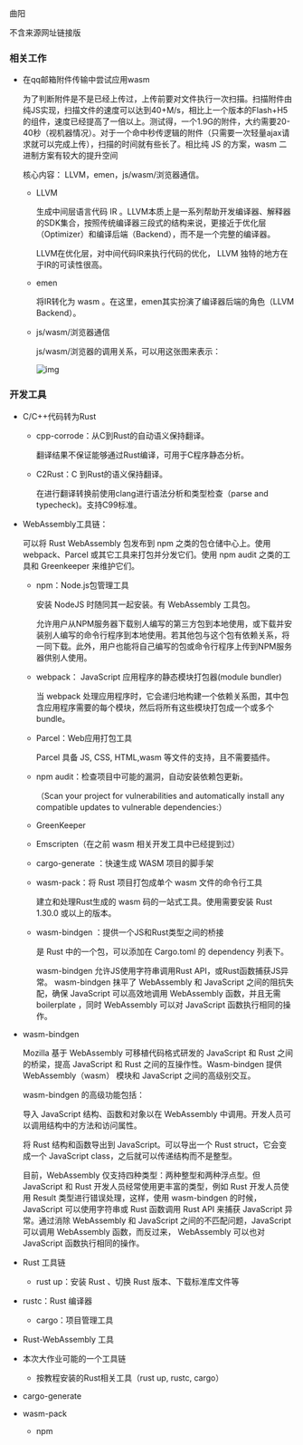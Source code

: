 曲阳

不含来源网址链接版

### 相关工作

* 在qq邮箱附件传输中尝试应用wasm

  为了判断附件是不是已经上传过，上传前要对文件执行一次扫描。扫描附件由纯JS实现，扫描文件的速度可以达到40+M/s，相比上一个版本的Flash+H5的组件，速度已经提高了一倍以上。测试得，一个1.9G的附件，大约需要20-40秒（视机器情况）。对于一个命中秒传逻辑的附件（只需要一次轻量ajax请求就可以完成上传），扫描的时间就有些长了。相比纯 JS 的方案，wasm 二进制方案有较大的提升空间

  核心内容： LLVM，emen，js/wasm/浏览器通信。

  * LLVM

    生成中间层语言代码 IR 。LLVM本质上是一系列帮助开发编译器、解释器的SDK集合，按照传统编译器三段式的结构来说，更接近于优化层（Optimizer）和编译后端（Backend），而不是一个完整的编译器。

    LLVM在优化层，对中间代码IR来执行代码的优化， LLVM 独特的地方在于IR的可读性很高。

  * emen

    将IR转化为 wasm 。在这里，emen其实扮演了编译器后端的角色（LLVM Backend）。

  * js/wasm/浏览器通信

    js/wasm/浏览器的调用关系，可以用这张图来表示：

    ![img](http://5b0988e595225.cdn.sohucs.com/images/20181219/73928cd9b1b147e68511632910e739cd.png)



### 开发工具

* C/C++代码转为Rust

  * cpp-corrode：从C到Rust的自动语义保持翻译。

    翻译结果不保证能够通过Rust编译，可用于C程序静态分析。

  * C2Rust：C 到Rust的语义保持翻译。

    在进行翻译转换前使用clang进行语法分析和类型检查（parse and typecheck)。支持C99标准。

* WebAssembly工具链：

  可以将 Rust WebAssembly 包发布到 npm 之类的包仓储中心上。使用 webpack、Parcel 或其它工具来打包并分发它们。使用 npm audit 之类的工具和 Greenkeeper 来维护它们。

  * npm：Node.js包管理工具

    安装 NodeJS 时随同其一起安装。有 WebAssembly 工具包。

    允许用户从NPM服务器下载别人编写的第三方包到本地使用，或下载并安装别人编写的命令行程序到本地使用。若其他包与这个包有依赖关系，将一同下载。此外，用户也能将自己编写的包或命令行程序上传到NPM服务器供别人使用。

  * webpack： JavaScript 应用程序的静态模块打包器(module bundler)

    当 webpack 处理应用程序时，它会递归地构建一个依赖关系图，其中包含应用程序需要的每个模块，然后将所有这些模块打包成一个或多个 bundle。

  * Parcel：Web应用打包工具

    Parcel 具备 JS, CSS, HTML,wasm 等文件的支持，且不需要插件。

  * npm audit：检查项目中可能的漏洞，自动安装依赖包更新。

    （Scan your project for vulnerabilities and automatically install any compatible updates to vulnerable dependencies:）

  * GreenKeeper

  * Emscripten（在之前 wasm 相关开发工具中已经提到过）

  * cargo-generate ：快速生成 WASM 项目的脚手架

  * wasm-pack：将 Rust 项目打包成单个 wasm 文件的命令行工具

    建立和处理Rust生成的 wasm 码的一站式工具。使用需要安装 Rust 1.30.0 或以上的版本。

  * wasm-bindgen ：提供一个JS和Rust类型之间的桥接

    是 Rust 中的一个包，可以添加在 Cargo.toml 的 dependency 列表下。

    wasm-bindgen 允许JS使用字符串调用Rust API，或Rust函数捕获JS异常。 wasm-bindgen 抹平了 WebAssembly 和 JavaScript 之间的阻抗失配，确保 JavaScript 可以高效地调用 WebAssembly 函数，并且无需 boilerplate ，同时 WebAssembly 可以对 JavaScript 函数执行相同的操作。

* wasm-bindgen

  Mozilla 基于 WebAssembly 可移植代码格式研发的 JavaScript 和 Rust 之间的桥梁，提高 JavaScript 和 Rust 之间的互操作性。Wasm-bindgen 提供 WebAssembly（wasm） 模块和 JavaScript 之间的高级别交互。

  wasm-bindgen 的高级功能包括：

  导入 JavaScript 结构、函数和对象以在 WebAssembly 中调用。开发人员可以调用结构中的方法和访问属性。

  将 Rust 结构和函数导出到 JavaScript。可以导出一个 Rust struct，它会变成一个 JavaScript class，之后就可以传递结构而不是整型。

  目前，WebAssembly 仅支持四种类型：两种整型和两种浮点型。但 JavaScript 和 Rust 开发人员经常使用更丰富的类型，例如 Rust 开发人员使用 Result 类型进行错误处理，这样，使用 wasm-bindgen 的时候，JavaScript 可以使用字符串或 Rust 函数调用 Rust API 来捕获 JavaScript 异常。通过消除 WebAssembly 和 JavaScript 之间的不匹配问题，JavaScript 可以调用 WebAssembly 函数，而反过来， WebAssembly 可以也对 JavaScript 函数执行相同的操作。

* Rust 工具链

  * rust up：安装 Rust 、切换 Rust 版本、下载标准库文件等
* rustc：Rust 编译器
  * cargo：项目管理工具
  
* Rust-WebAssembly 工具



* 本次大作业可能的一个工具链

  * 按教程安装的Rust相关工具（rust up, rustc, cargo）
* cargo-generate
  
* wasm-pack 
  * npm